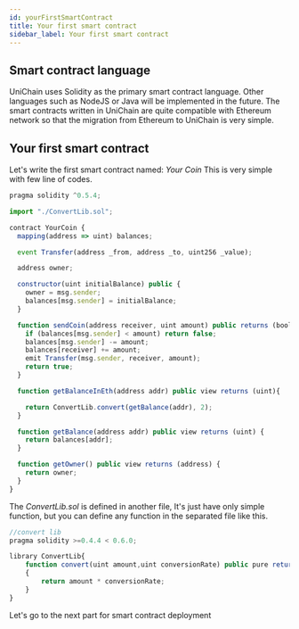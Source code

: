 ```yaml
---
id: yourFirstSmartContract
title: Your first smart contract
sidebar_label: Your first smart contract
---
```



## Smart contract language

UniChain uses Solidity as the primary smart contract language. Other languages such as NodeJS or Java will be implemented in the future. The smart contracts written in UniChain are quite compatible with Ethereum network so that the migration from Ethereum to UniChain is very simple.

## Your first smart contract

Let's write the first smart contract named: *Your Coin*
This is very simple with few line of codes.

```javascript
pragma solidity ^0.5.4;

import "./ConvertLib.sol";

contract YourCoin {
  mapping(address => uint) balances;

  event Transfer(address _from, address _to, uint256 _value);

  address owner;

  constructor(uint initialBalance) public {
    owner = msg.sender;
    balances[msg.sender] = initialBalance;
  }

  function sendCoin(address receiver, uint amount) public returns (bool sufficient) {
    if (balances[msg.sender] < amount) return false;
    balances[msg.sender] -= amount;
    balances[receiver] += amount;
    emit Transfer(msg.sender, receiver, amount);
    return true;
  }

  function getBalanceInEth(address addr) public view returns (uint){

    return ConvertLib.convert(getBalance(addr), 2);
  }

  function getBalance(address addr) public view returns (uint) {
    return balances[addr];
  }

  function getOwner() public view returns (address) {
    return owner;
  }
}

```

The *ConvertLib.sol* is defined in another file, It's just have only simple function, but you can define any function in the separated file like this.

```javascript
//convert lib 
pragma solidity >=0.4.4 < 0.6.0;

library ConvertLib{
	function convert(uint amount,uint conversionRate) public pure returns (uint convertedAmount)
	{
		return amount * conversionRate;
	}
}

```

Let's go to the next part for smart contract deployment